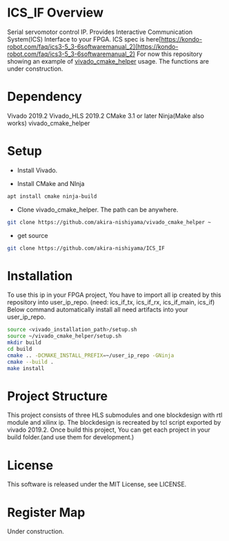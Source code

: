 # ICS_IF Overview
Serial servomotor control IP.  Provides Interactive Communication System(ICS) Interface to your FPGA.
ICS spec is here[https://kondo-robot.com/faq/ics3-5_3-6softwaremanual_2](https://kondo-robot.com/faq/ics3-5_3-6softwaremanual_2)
For now this repository showing an example of [vivado_cmake_helper](#https://github.com/akira-nishiyama/vivado_cmake_helper) usage.
The functions are under construction.

# Dependency
Vivado 2019.2
Vivado_HLS 2019.2
CMake 3.1 or later
Ninja(Make also works)
vivado_cmake_helper

# Setup
- Install Vivado.

- Install CMake and NInja
```bash
apt install cmake ninja-build
```

- Clone vivado_cmake_helper. The path can be anywhere.
```bash
git clone https://github.com/akira-nishiyama/vivado_cmake_helper ~
```

- get source
```bash
git clone https://github.com/akira-nishiyama/ICS_IF
```

# Installation
To use this ip in your FPGA project,
You have to import all ip created by this repository into user_ip_repo.
(need: ics_if_tx, ics_if_rx, ics_if_main, ics_if)
Below command automatically install all need artifacts into your user_ip_repo.

```bash
source <vivado_installation_path>/setup.sh
source ~/vivado_cmake_helper/setup.sh
mkdir build
cd build
cmake .. -DCMAKE_INSTALL_PREFIX=~/user_ip_repo -GNinja
cmake --build .
make install
```

# Project Structure
This project consists of three HLS submodules and one blockdesign with rtl module and xilinx ip.
The blockdesign is recreated by tcl script exported by vivado 2019.2.
Once build this project, You can get each project in your build folder.(and use them for development.)

# License
This software is released under the MIT License, see LICENSE.

# Register Map
Under construction.


